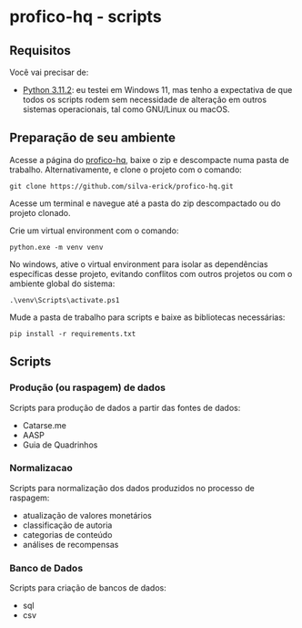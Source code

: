 # profico-hq - scripts

## Requisitos

Você vai precisar de:
- [Python 3.11.2](https://www.python.org/downloads/): eu testei em Windows 11, mas tenho a expectativa
de que todos os scripts rodem sem necessidade de alteração em outros sistemas operacionais, tal como
GNU/Linux ou macOS.

## Preparação de seu ambiente

Acesse a página do [profico-hq](https://github.com/silva-erick/profico-hq), baixe o zip
e descompacte numa pasta de trabalho. Alternativamente, e clone o projeto com o comando:

```
git clone https://github.com/silva-erick/profico-hq.git
```

Acesse um terminal e navegue até a pasta do zip descompactado ou do projeto clonado.

Crie um virtual environment com o comando:

```
python.exe -m venv venv
```

No windows, ative o virtual environment para isolar as dependências específicas
desse projeto, evitando conflitos com outros projetos ou com o ambiente global do sistema:

```
.\venv\Scripts\activate.ps1
```

Mude a pasta de trabalho para scripts e baixe as bibliotecas necessárias:

```
pip install -r requirements.txt
```

## Scripts

### Produção (ou raspagem) de dados

Scripts para produção de dados a partir das fontes de dados:
- Catarse.me
- AASP
- Guia de Quadrinhos

### Normalizacao

Scripts para normalização dos dados produzidos no processo de raspagem:
- atualização de valores monetários
- classificação de autoria
- categorias de conteúdo
- análises de recompensas

### Banco de Dados

Scripts para criação de bancos de dados:
- sql
- csv